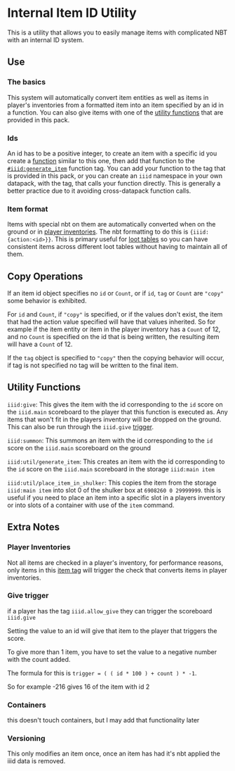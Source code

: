 # Internal Item ID Utility

This is a utility that allows you to easily manage items with complicated NBT with an internal ID system. 

## Use

### The basics
This system will automatically convert item entities as well as items in player's inventories from a formatted item into an item specified by an id in a function. You can also give items with one of the [utility functions](https://github.com/gibbsly/iiid#utility-functions) that are provided in this pack. 

### Ids
An id has to be a positive integer, to create an item with a specific id you create a [function](https://github.com/gibbsly/iiid/blob/main/data/iiid/functions/example.mcfunction) similar to this one, then add that function to the [`#iiid:generate_item`](https://github.com/gibbsly/iiid/blob/main/data/iiid/tags/functions/generate_item.json) function tag. You can add your function to the tag that is provided in this pack, or you can create an `iiid` namespace in your own datapack, with the tag, that calls your function directly. This is generally a better practice due to it avoiding cross-datapack function calls.

### Item format
Items with special nbt on them are automatically converted when on the ground or in [player inventories](https://github.com/gibbsly/iiid#player-inventories). The nbt formatting to do this is `{iiid:{action:<id>}}`. This is primary useful for [loot tables](https://github.com/gibbsly/iiid/blob/main/data/iiid/loot_tables/example.json) so you can have consistent items across different loot tables without having to maintain all of them.

## Copy Operations
If an item id object specifies no `id` or `Count`, or if `id`, `tag` or `Count` are `"copy"` some behavior is exhibited.

For `id` and `Count`, if `"copy"` is specified, or if the values don't exist, the item that had the action value specified will have that values inherited. So for example if the item entity or item in the player inventory has a `Count` of 12, and no `Count` is specified on the id that is being written, the resulting item will have a `Count` of 12.

If the `tag` object is specified to `"copy"` then the copying behavior will occur, if tag is not specified no tag will be written to the final item. 

## Utility Functions
`iiid:give`: This gives the item with the id corresponding to the `id` score on the `iiid.main` scoreboard to the player that this function is executed as. Any items that won't fit in the players inventory will be dropped on the ground. This can also be run through the `iiid.give` [trigger](https://github.com/gibbsly/iiid#give-trigger).

`iiid:summon`: This summons an item with the id corresponding to the `id` score on the `iiid.main` scoreboard on the ground

`iiid:util/generate_item`: This creates an item with the id corresponding to the `id` score on the `iiid.main` scoreboard in the storage `iiid:main item`

`iiid:util/place_item_in_shulker`: This copies the item from the storage `iiid:main item` into slot 0 of the shulker box at `6908260 0 29999999`. this is useful if you need to place an item into a specific slot in a players inventory or into slots of a container with use of the `item` command.

## Extra Notes
### Player Inventories
Not all items are checked in a player's inventory, for performance reasons, only items in this [item tag](https://github.com/gibbsly/iiid/blob/main/data/iiid/tags/items/player_inventory_item_action_check.json) will trigger the check that converts items in player inventories.

### Give trigger
if a player has the tag `iiid.allow_give` they can trigger the scoreboard `iiid.give`

Setting the value to an id will give that item to the player that triggers the score. 

To give more than 1 item, you have to set the value to a negative number with the count added. 

The formula for this is `trigger = ( ( id * 100 ) + count ) * -1`. 

So for example -216 gives 16 of the item with id 2

### Containers
this doesn't touch containers, but I may add that functionality later

### Versioning
This only modifies an item once, once an item has had it's nbt applied the iiid data is removed.